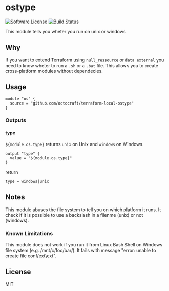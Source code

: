 # ostype

[![Software License][ico-license]](LICENSE.md)
[![Build Status][ico-travis]][link-travis]

This module tells you wheter you run on unix or windows 

## Why
If you want to extend Terraform using `null_ressource` or `data external` you need to know wheter to run a `.sh` or a `.bat` file. This allows you to create cross-platform modules without dependecies.

## Usage

```hcl
module "os" {
  source = "github.com/octocraft/terraform-local-ostype"
}
```

### Outputs

#### type
`${module.os.type}` returns `unix` on Unix and `windows` on Windows.

```hcl
output "type" {
  value = "${module.os.type}"
}
```
return
```
type = windows|unix
```

## Notes

This module abuses the file system to tell you on which platform it runs. It check if it is possible to use a backslash in a filenme (unix) or not (windows).

### Known Limitations

This module does not work if you run it from Linux Bash Shell on Windows file system (e.g. /mnt/c/foo/bar/). It fails with message "error: unable to create file conf/ext\ext". 

## License

MIT


[link-travis]: https://travis-ci.org/octocraft/terraform-local-ostype

[ico-license]: https://img.shields.io/badge/license-MIT-brightgreen.svg?style=flat-square
[ico-travis]: https://img.shields.io/travis/octocraft/terraform-local-ostype/master.svg?style=flat-square
